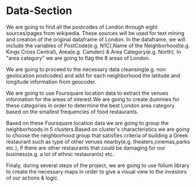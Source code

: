 # Data-Section

We are going to find all the postcodes of London through eight sources/pages from wikipedia. These sources will be used for text mining and creation of the original dataframe of London. In the dataframe, we will include the variables of PostCode(e.g. N1C),Name of the Neighborhood(e.g. Kings Cross Central), Area(e.g. Camden) & Area Category(e.g. North). In "area category" we are going to flag the 8 areas of London. 

We are going to proceed to the necessary data cleansing(e.g. non geolocation postcodes) and add for each neighborhood the latitude and longitude information from geocoder.

We are going to use Foursquare location data to extract the venues information for the areas of interest.We are going to create dummies for these categories in order to determine the best London area category based on the smallest frequencies of food restaurants. 

Based on these Foursquare location data we are going to group the neighborhoods in 5 clusters.Based on cluster's characteristics we are going to choose the neighborhood group that satisfies criteria of building a Greek restaurant such as type of other venues nearby(e.g. theaters,cinemas,parks etc.), if there are other restaurants that could be damaging for our business(e.g. a lot of ethnic restaurants) etc.

Finaly, during several steps of the project, we are going to use folium library to create the necessary maps in order to give a visual view to the investors of our actions & logic.
